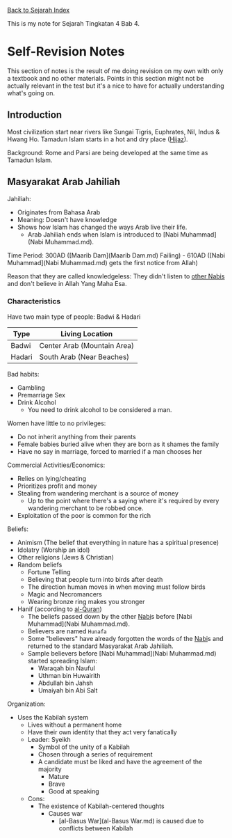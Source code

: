 [Back to Sejarah Index](/school/sejarah.md)

This is my note for Sejarah Tingkatan 4 Bab 4.

# Self-Revision Notes
This section of notes is the result of me doing revision on my own with only a textbook and no other materials.
Points in this section might not be actually relevant in the test but it's a nice to have for actually understanding what's going on.

## Introduction
Most civilization start near rivers like Sungai Tigris, Euphrates, Nil, Indus & Hwang Ho.
Tamadun Islam starts in a hot and dry place ([Hijaz](Hijaz.md)).

Background: Rome and Parsi are being developed at the same time as Tamadun Islam.

## Masyarakat Arab Jahiliah
Jahiliah:
- Originates from Bahasa Arab
- Meaning: Doesn't have knowledge
- Shows how Islam has changed the ways Arab live their life.
  - Arab Jahiliah ends when Islam is introduced to [Nabi Muhammad](Nabi Muhammad.md).

Time Period: 300AD ([Maarib Dam](Maarib Dam.md) Failing) - 610AD ([Nabi Muhammad](Nabi Muhammad.md) gets the first notice from Allah)

Reason that they are called knowledgeless: They didn't listen to [other Nabis](Nabi.md) and don't believe in Allah Yang Maha Esa.

### Characteristics
Have two main type of people: Badwi & Hadari

| Type   | Living Location             |
| ---    | ---                         |
| Badwi  | Center Arab (Mountain Area) |
| Hadari | South Arab (Near Beaches)   |

Bad habits:
- Gambling
- Premarriage Sex
- Drink Alcohol
  - You need to drink alcohol to be considered a man.

Women have little to no privileges:
- Do not inherit anything from their parents
- Female babies buried alive when they are born as it shames the family
- Have no say in marriage, forced to married if a man chooses her

Commercial Activities/Economics:
- Relies on lying/cheating
- Prioritizes profit and money
- Stealing from wandering merchant is a source of money
  - Up to the point where there's a saying where it's required by every wandering merchant to be robbed once.
- Exploitation of the poor is common for the rich

Beliefs:
- Animism (The belief that everything in nature has a spiritual presence)
- Idolatry (Worship an idol)
- Other religions (Jews & Christian)
- Random beliefs
  - Fortune Telling
  - Believing that people turn into birds after death
  - The direction human moves in when moving must follow birds
  - Magic and Necromancers
  - Wearing bronze ring makes you stronger
- Hanif (according to [al-Quran](al-Quran.md))
  - The beliefs passed down by the other [Nabi](Nabi.md)s before [Nabi Muhammad](Nabi Muhammad.md).
  - Believers are named `Hunafa`
  - Some "believers" have already forgotten the words of the [Nabi](Nabi.md)s and returned to the standard Masyarakat Arab Jahiliah.
  - Sample believers before [Nabi Muhammad](Nabi Muhammad.md) started spreading Islam:
    - Waraqah bin Nauful
    - Uthman bin Huwairith
    - Abdullah bin Jahsh
    - Umaiyah bin Abi Salt

Organization:
- Uses the Kabilah system
  - Lives without a permanent home
  - Have their own identity that they act very fanatically
  - Leader: Syeikh
    - Symbol of the unity of a Kabilah
    - Chosen through a series of requirement
    - A candidate must be liked and have the agreement of the majority
      - Mature
      - Brave
      - Good at speaking
  - Cons:
    - The existence of Kabilah-centered thoughts
      - Causes war
        - [al-Basus War](al-Basus War.md) is caused due to conflicts between Kabilah
